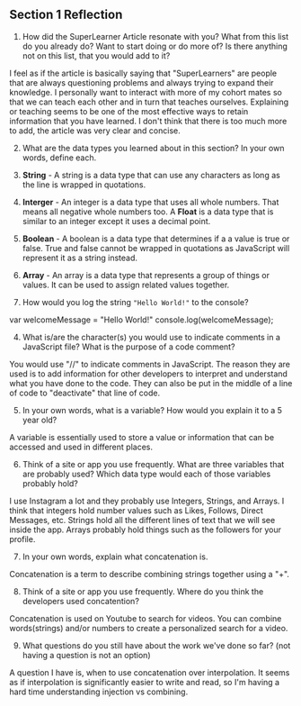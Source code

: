 ## Section 1 Reflection

1. How did the SuperLearner Article resonate with you? What from this list do you already do? Want to start doing or do more of? Is there anything not on this list, that you would add to it?

I feel as if the article is basically saying that "SuperLearners" are people that are always questioning problems and always trying to expand their knowledge. I personally want to interact with more of my cohort mates so that we can teach each other and in turn that teaches ourselves. Explaining or teaching seems to be one of the most effective ways to retain information that you have learned. I don't think that there is too much more to add, the article was very clear and concise.

2. What are the data types you learned about in this section? In your own words, define each.

  1. **String** - A string is a data type that can use any characters as long as the line is wrapped in quotations.

  2. **Interger** - An integer is a data type that uses all whole numbers. That means all negative whole numbers too. A **Float** is a data type that is similar to an integer except it uses a decimal point.

  3. **Boolean** - A boolean is a data type that determines if a a value is true or false. True and false cannot be wrapped in quotations as JavaScript will represent it as a string instead.

  4. **Array** - An array is a data type that represents a group of things or values. It can be used to assign related values together.


3. How would you log the string `"Hello World!"` to the console?

var welcomeMessage = "Hello World!"
console.log(welcomeMessage);

4. What is/are the character(s) you would use to indicate comments in a JavaScript file? What is the purpose of a code comment?

You would use "//" to indicate comments in JavaScript. The reason they are used is to add information for other developers to interpret and understand what you have done to the code. They can also be put in the middle of a line of code to "deactivate" that line of code.

5. In your own words, what is a variable? How would you explain it to a 5 year old?

A variable is essentially used to store a value or information that can be accessed and used in different places.

6. Think of a site or app you use frequently. What are three variables that are probably used? Which data type would each of those variables probably hold?

I use Instagram a lot and they probably use Integers, Strings, and Arrays. I think that integers hold number values such as Likes, Follows, Direct Messages, etc. Strings hold all the different lines of text that we will see inside the app. Arrays probably hold things such as the followers for your profile.

7. In your own words, explain what concatenation is.

Concatenation is a term to describe combining strings together using a "+".

8. Think of a site or app you use frequently. Where do you think the developers used concatention?

Concatenation is used on Youtube to search for videos. You can combine words(strings) and/or numbers to create a personalized search for a video.

9. What questions do you still have about the work we've done so far? (not having a question is not an option)

A question I have is, when to use concatenation over interpolation. It seems as if interpolation is significantly easier to write and read, so I'm having a hard time understanding injection vs combining.
